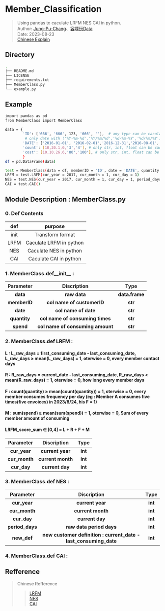 # Member_Classification
> Using pandas to caculate LRFM NES CAI in python.  
> Author: [Jung-Pu-Chang](https://www.linkedin.com/in/jungpu-chang-024859264/)、[容噗玩Data](https://www.youtube.com/channel/UCmWCMqDKCR56pqd10qNkv3Q)  
> Date: 2023-08-23  
> [Chinese Explain](https://mastertalks.tw/products/data-scientist-resume?ref=pu2)   

## Directory

```bash
.
├── README.md
├── LICENSE
├── requirements.txt
├── MemberClass.py
└── example.py
```

## Example

```bash
import pandas as pd
from MemberClass import MemberClass

data = {
        'ID': ['666', '666', 123, '666', ''],  # any type can be caculate
         # only date with ('%Y-%m-%d','%Y/%m/%d','%d-%m-%Y','%d/%m/%Y') can be caculate
        'DATE': ['2016-01-01', '2016-02-01','2016-12-31','2016-08-01','2016-07-02'],
        'count': [10,20.1,0,'3','4'], # only str, int, float can be caculate
        'cost': [10,10.26,6,'80','100'], # only str, int, float can be caculate
        }
df = pd.DataFrame(data)

test = MemberClass(data = df, memberID = 'ID', date = 'DATE', quantity = 'count', spend = 'cost') 
LRFM = test.LRFM(cur_year = 2017, cur_month = 1, cur_day = 1)
NES = test.NES(cur_year = 2017, cur_month = 1, cur_day = 1, period_days = 366, new_def = 60)
CAI = test.CAI()

```

## Module Description : MemberClass.py  

### 0. Def Contents
| def  | purpose |
|:------:|:-------:|
| init | Transform format | 
| LRFM | Caculate LRFM in python    | 
| NES  | Caculate NES  in python    |
| CAI  | Caculate CAI  in python    |

### 1. MemberClass.def__init__ : 
|  Parameter | Discription | Type |
|:----------:|:------------:|:------------:|
|  **data**  |  **raw data**  | **data.frame**  |
|  **memberID**  |  **col name of customerID**  | **str**  |
|  **date**  |  **col name of date**  | **str**  |
|  **quantity**  |  **col name of consuming times**  | **str**  |
|  **spend**  |  **col name of consuming amount**  | **str**  |

### 2. MemberClass.def LRFM :  
#### L : L_raw_days = first_consuming_date - last_consuming_date, L_raw_days ≥ mean(L_raw_days) = 1, oterwise = 0, every member contact days
#### R : R_raw_days = current_date - last_consuming_date, R_raw_days < mean(R_raw_days) = 1, oterwise = 0, how long every member days
#### F : count(quantity) ≥ mean(count(quantity)) = 1, oterwise = 0, every member consumes frequency per day (eg : Member A consumes five times(five envoices) in 2023/8/24, his F = 1)
#### M : sum(spend) ≥ mean(sum(spend)) = 1, oterwise = 0, Sum of every member amount of consuming 
#### LRFM_score_sum ∈ [0,4] = L + R + F + M

|  Parameter | Discription | Type |
|:----------:|:------------:|:------------:|
|  **cur_year**  |  **current year**  | **int**  |
|  **cur_month**  |  **current month**  | **int**  |
|  **cur_day**  |  **current day**  | **int**  |

### 3. MemberClass.def NES : 
|  Parameter | Discription | Type |
|:----------:|:------------:|:------------:|
|  **cur_year**  |  **current year**  | **int**  |
|  **cur_month**  |  **current month**  | **int**  |
|  **cur_day**  |  **current day**  | **int**  |
|  **period_days**  |  **raw data period days**  | **int**  |
|  **new_def**  |  **new customer definition : current_date - last_consuming_date**  | **int**  |

### 4. MemberClass.def CAI : 


## Refference
> Chinese Refference 
>> [LRFM](https://tpl.ncl.edu.tw/NclService/pdfdownload?filePath=lV8OirTfsslWcCxIpLbUfqNJzW0J_5fY1AiPKrbU3_wbb2K0Ts9M4JxzFjBu1X1A&imgType=Bn5sH4BGpJw=&key=aAlnA0ah-t7Oq36Cwm4PtTrdg8Lw2BhvkLlDtTfcMr8eVVU9OyINO4qBZJhLTxWd&xmlId=0006815221)  
>> [NES](https://vocus.cc/article/5dce1d50fd8978000159e446)  
>> [CAI](https://ezorderly.com/blog/2020/08/31/CAI/)
